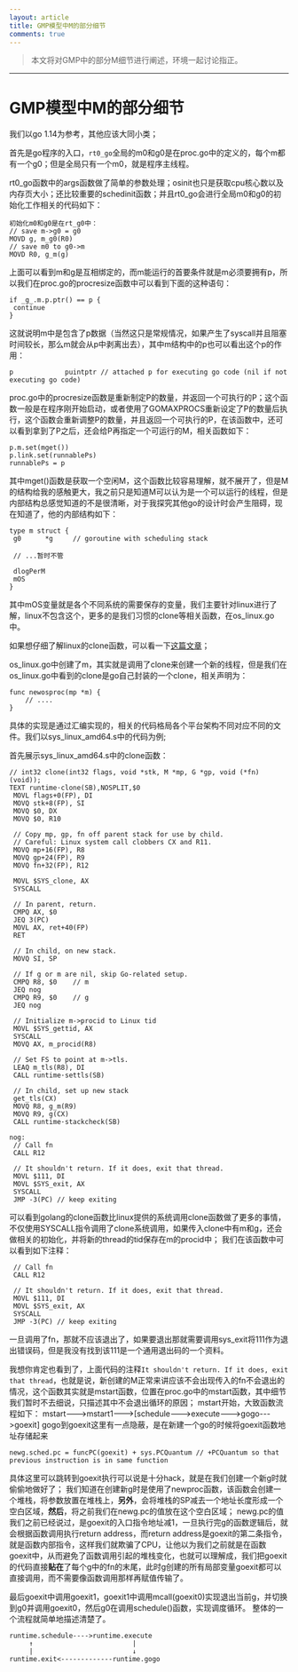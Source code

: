```yaml
---
layout: article
title: GMP模型中M的部分细节
comments: true
---
```



> 本文将对GMP中的部分M细节进行阐述，环境一起讨论指正。
------
# GMP模型中M的部分细节

我们以go 1.14为参考，其他应该大同小类；

首先是go程序的入口，`rt0_go`全局的m0和g0是在proc.go中的定义的，每个m都有一个g0；但是全局只有一个m0，就是程序主线程。

rt0_go函数中的args函数做了简单的参数处理；osinit也只是获取cpu核心数以及内存页大小；还比较重要的schedinit函数；并且rt0_go会进行全局m0和g0的初始化工作相关的代码如下：

```
初始化m0和g0是在rt_g0中：
// save m->g0 = g0
MOVD g, m_g0(R0)
// save m0 to g0->m
MOVD R0, g_m(g)
```

 上面可以看到m和g是互相绑定的，而m能运行的首要条件就是m必须要拥有p，所以我们在proc.go的procresize函数中可以看到下面的这种语句：

```
if _g_.m.p.ptr() == p {
 continue
}
```

这就说明m中是包含了p数据（当然这只是常规情况，如果产生了syscall并且阻塞时间较长，那么m就会从p中剥离出去），其中m结构中的p也可以看出这个p的作用：

```
p             puintptr // attached p for executing go code (nil if not executing go code)
```

proc.go中的procresize函数是重新制定P的数量，并返回一个可执行的P；这个函数一般是在程序刚开始启动，或者使用了GOMAXPROCS重新设定了P的数量后执行，这个函数会重新调整P的数量，并且返回一个可执行的P，在该函数中，还可以看到拿到了P之后，还会给P再指定一个可运行的M，相关函数如下：

```
p.m.set(mget())
p.link.set(runnablePs)
runnablePs = p
```

其中mget()函数是获取一个空闲M，这个函数比较容易理解，就不展开了，但是M的结构给我的感触更大，我之前只是知道M可以认为是一个可以运行的线程，但是内部结构总感觉知道的不是很清晰，对于我探究其他go的设计时会产生阻碍，现在知道了，他的内部结构如下：

```
type m struct {
 g0      *g     // goroutine with scheduling stack
 
 // ...暂时不管

 dlogPerM
 mOS
}
```

其中mOS变量就是各个不同系统的需要保存的变量，我们主要针对linux进行了解，linux不包含这个，更多的是我们习惯的clone等相关函数，在os_linux.go中。

如果想仔细了解linux的clone函数，可以看一下[这篇文章](https://www.cnblogs.com/charlieroro/p/14280738.htm)；

os_linux.go中创建了m，其实就是调用了clone来创建一个新的线程，但是我们在os_linux.go中看到的clone是go自己封装的一个clone，相关声明为：

```
func newosproc(mp *m) {
    // ....
}
```

具体的实现是通过汇编实现的，相关的代码格局各个平台架构不同对应不同的文件。我们以sys_linux_amd64.s中的代码为例;

首先展示sys_linux_amd64.s中的clone函数：

```
// int32 clone(int32 flags, void *stk, M *mp, G *gp, void (*fn)(void));
TEXT runtime·clone(SB),NOSPLIT,$0
 MOVL flags+0(FP), DI
 MOVQ stk+8(FP), SI
 MOVQ $0, DX
 MOVQ $0, R10

 // Copy mp, gp, fn off parent stack for use by child.
 // Careful: Linux system call clobbers CX and R11.
 MOVQ mp+16(FP), R8
 MOVQ gp+24(FP), R9
 MOVQ fn+32(FP), R12

 MOVL $SYS_clone, AX
 SYSCALL

 // In parent, return.
 CMPQ AX, $0
 JEQ 3(PC)
 MOVL AX, ret+40(FP)
 RET

 // In child, on new stack.
 MOVQ SI, SP

 // If g or m are nil, skip Go-related setup.
 CMPQ R8, $0    // m
 JEQ nog
 CMPQ R9, $0    // g
 JEQ nog

 // Initialize m->procid to Linux tid
 MOVL $SYS_gettid, AX
 SYSCALL
 MOVQ AX, m_procid(R8)

 // Set FS to point at m->tls.
 LEAQ m_tls(R8), DI
 CALL runtime·settls(SB)

 // In child, set up new stack
 get_tls(CX)
 MOVQ R8, g_m(R9)
 MOVQ R9, g(CX)
 CALL runtime·stackcheck(SB)

nog:
 // Call fn
 CALL R12

 // It shouldn't return. If it does, exit that thread.
 MOVL $111, DI
 MOVL $SYS_exit, AX
 SYSCALL
 JMP -3(PC) // keep exiting

```

可以看到golang的clone函数比linux提供的系统调用clone函数做了更多的事情，不仅使用SYSCALL指令调用了clone系统调用，如果传入clone中有m和g，还会做相关的初始化，并将新的thread的tid保存在m的procid中；
我们在该函数中可以看到如下注释：

```
 // Call fn
 CALL R12

 // It shouldn't return. If it does, exit that thread.
 MOVL $111, DI
 MOVL $SYS_exit, AX
 SYSCALL
 JMP -3(PC) // keep exiting
```

一旦调用了fn，那就不应该退出了，如果要退出那就需要调用sys_exit将111作为退出错误码，但是我没有找到该111是一个通用退出码的一个资料。

我想你肯定也看到了，上面代码的注释`It shouldn't return. If it does, exit that thread`，也就是说，新创建的M正常来讲应该不会出现传入的fn不会退出的情况，这个函数其实就是mstart函数，位置在proc.go中的mstart函数，其中细节我们暂时不去细说，只描述其中不会退出循环的原因；
mstart开始，大致函数流程如下：
mstart--->mstart1--->[schedule--->execute--->gogo--->goexit]
gogo到goexit这里有一点隐蔽，是在新建一个go的时候将goexit函数地址存储起来

```
newg.sched.pc = funcPC(goexit) + sys.PCQuantum // +PCQuantum so that previous instruction is in same function
```

具体这里可以跳转到goexit执行可以说是十分hack，就是在我们创建一个新g时就偷偷地做好了；
我们知道在创建新g时是使用了newproc函数，该函数会创建一个堆栈，将参数放置在堆栈上，**另外**，会将堆栈的SP减去一个地址长度形成一个空白区域，**然后**，将之前我们在newg.pc的值放在这个空白区域；
newg.pc的值我们之前已经说过，是goexit的入口指令地址减1，一旦执行完g的函数逻辑后，就会根据函数调用执行return address，而return address是goexit的第二条指令，就是函数内部指令，这样我们就欺骗了CPU，让他以为我们之前就是在函数goexit中，从而避免了函数调用引起的堆栈变化，也就可以理解成，我们把goexit的代码直接**贴在**了每个g中的fn的末尾，此时g创建的所有局部变量goexit都可以直接调用，而不需要像函数调用那样再赋值传输了。

最后goexit中调用goexit1，goexit1中调用mcall(goexit0)实现退出当前g，并切换到g0并调用goexit0，然后g0在调用schedule()函数，实现调度循环。
整体的一个流程就简单地描述清楚了。

```
runtime.schedule---->runtime.execute
     ↑                         |
     |                         ↓
runtime.exit<-------------runtime.gogo
```

